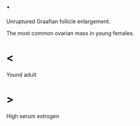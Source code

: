 # .

Unruptured Graafian follicle enlargement.

The most common ovarian mass in young females.

# <

Yound adult

# >

High serum estrogen
